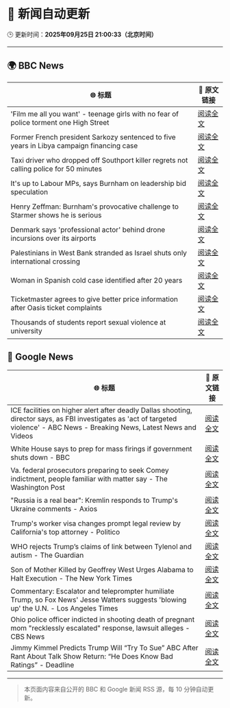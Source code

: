 # 🧠 新闻自动更新

🕒 更新时间：**2025年09月25日 21:00:33（北京时间）**

---

## 🌍 BBC News

| 🌐 标题 | 🔗 原文链接 |
|--------|-------------|
| 'Film me all you want' - teenage girls with no fear of police torment one High Street | [阅读全文](https://www.bbc.com/news/articles/c0q751vlxw1o?at_medium=RSS&at_campaign=rss) |
| Former French president Sarkozy sentenced to five years in Libya campaign financing case | [阅读全文](https://www.bbc.com/news/articles/cp98kepmj9lo?at_medium=RSS&at_campaign=rss) |
| Taxi driver who dropped off Southport killer regrets not calling police for 50 minutes | [阅读全文](https://www.bbc.com/news/articles/cpd96g46vzwo?at_medium=RSS&at_campaign=rss) |
| It's up to Labour MPs, says Burnham on leadership bid speculation | [阅读全文](https://www.bbc.com/news/articles/c7v1m873mjyo?at_medium=RSS&at_campaign=rss) |
| Henry Zeffman: Burnham's provocative challenge to Starmer shows he is serious | [阅读全文](https://www.bbc.com/news/articles/cx275r1l3xpo?at_medium=RSS&at_campaign=rss) |
| Denmark says 'professional actor' behind drone incursions over its airports | [阅读全文](https://www.bbc.com/news/articles/c7401vk4lgzo?at_medium=RSS&at_campaign=rss) |
| Palestinians in West Bank stranded as Israel shuts only international crossing | [阅读全文](https://www.bbc.com/news/articles/c9wd74r0qdvo?at_medium=RSS&at_campaign=rss) |
| Woman in Spanish cold case identified after 20 years | [阅读全文](https://www.bbc.com/news/articles/cj4yqwnl1q7o?at_medium=RSS&at_campaign=rss) |
| Ticketmaster agrees to give better price information after Oasis ticket complaints | [阅读全文](https://www.bbc.com/news/articles/cqxzqvw4lv8o?at_medium=RSS&at_campaign=rss) |
| Thousands of students report sexual violence at university | [阅读全文](https://www.bbc.com/news/articles/cq65z20pde2o?at_medium=RSS&at_campaign=rss) |

## 📰 Google News

| 🌐 标题 | 🔗 原文链接 |
|--------|-------------|
| ICE facilities on higher alert after deadly Dallas shooting, director says, as FBI investigates as 'act of targeted violence' - ABC News - Breaking News, Latest News and Videos | [阅读全文](https://news.google.com/rss/articles/CBMiowFBVV95cUxNS1Ewcnl0cHhVd2xydjM5QkZ6MGxNLXltUXYzWDR1MnZrRWQyT2Z0TDJiWGFJQW43ckdxV0lKcXhZaE9ZWjVWbk43ZzdlRm9YR0k2bERhOE1kLTc4S2x1MjBEb2NTd0xXeURwMl9WbU9KM25RaC1URjcxcHZ4RzVzSkU0WWtLMGFmVDg0NW1hYTMzNnlaUWVkWWd2dlJ0QnpOMkZz0gGoAUFVX3lxTE96SjVNbnYwdGEwN0tXSGlYaWxuLWtLbUhoczBwSmhubElUbGVPNkpNOElzejFlZF9ldFd5SXBwUU9YdUZDMnV3YXhoc1BfNW43R09jMl9PLXlwdzlSSzNUNzJkTWkyamx5X3BzcC1XelBlWnBiOW9Nakl3dVhDaWxNMjRtWjd4NkpqcWVkQnRvWUM5Z2Fna0FzQnFBQ0NlYnBuNU9KdmM5dA?oc=5) |
| White House says to prep for mass firings if government shuts down - BBC | [阅读全文](https://news.google.com/rss/articles/CBMiWkFVX3lxTE53STZqLVNkcEhGTTc2V01Fd2FNdjhiVUZnRGZwLVVtZ3FuaU5RanNqM3JSb1F2aUVlT2ZnYVItWmVqZ3c4dWdlMDJMLW5WR0FsX1NDdnFCcmw5d9IBX0FVX3lxTE9JV1ZoQ2w2b3VHcXpHSlJhTXNLdTJIazUza2xocFUxanhWUUJBb3FTcHgtRjl4cFRnZnkyYnJuT3Q2RnR0WXd0ejlRUFJaV3JXdEVrbmRNNW1abUJhS3hz?oc=5) |
| Va. federal prosecutors preparing to seek Comey indictment, people familiar with matter say - The Washington Post | [阅读全文](https://news.google.com/rss/articles/CBMiowFBVV95cUxOZ2NHbmVmQ2w1TlJ3Z2F6ZTlkRURjajVxUUNObWlsbVdKVGRNLXpnOXVfbE9RRzZHR3drUFdpc3ctVDkzQ0s4SUZXMFFBbDJfS3hMTWxtNEM1b3VjWURBdUlhNjFnZWRIU2dFMUQ3SmVfZVVKMy16dmprN3J0OTFBUTlGSFFyZW9lMUUyOVg0dks3RTV2TERMYkpNa3NwWk9rSFZB?oc=5) |
| "Russia is a real bear": Kremlin responds to Trump's Ukraine comments - Axios | [阅读全文](https://news.google.com/rss/articles/CBMid0FVX3lxTE1nYjdNN3BwN05GbWFPc3BldjY5VG1STGw0NF81Z1hBcDBza0ZvRVE0c1NYa0hqSi1YaXNpcl9FOWk4Z1V4YzVHdllna3oyV1ozU3piLS1pWGVRTXpYR3Y2a0Q3Z21vSnZZbFFsd2pQUHNEbld3UGlr?oc=5) |
| Trump's worker visa changes prompt legal review by California's top attorney - Politico | [阅读全文](https://news.google.com/rss/articles/CBMikgFBVV95cUxNd2I1WXNkY3hueHFBeUZ2blJmUDZKNU1hZTYtNTN6R01sRUl5MEhUNVBIYWNlNktxUF9RNDNBOG5hcmFFTU9MeUJ5SWJEb3VLUDl6dU1tZGxQTGNjdExLbFpnNHIxbGJhRmo3YlR0MnJVRHEwYjMyYXRNaklKMnpXekdUMDBfUDdqaFlleFRIVkFnUQ?oc=5) |
| WHO rejects Trump’s claims of link between Tylenol and autism - The Guardian | [阅读全文](https://news.google.com/rss/articles/CBMilwFBVV95cUxNd3phLVlyTTRjek9wNnJTTi04bTJhVy1fbzRtYVZRVGhlMmwyME44bXVaWHphQlNZdjRuR1JNWkFFWXBjRmVmdVVVY1Q1dHVSTGo0aTJUV2RTak9iellBenVuekJGU0NvaTFWUUdUa3VMellGR0Y4dGl4ZUJlWUxwNGR5Y3l2RWoxaFlZYnd6N1V4Z0k3cW1n?oc=5) |
| Son of Mother Killed by Geoffrey West Urges Alabama to Halt Execution - The New York Times | [阅读全文](https://news.google.com/rss/articles/CBMikgFBVV95cUxNb09yTXNnQ2g4ZHM4ZGVIczZIUmVCaVBDZTlFZHFsaFNnN1lHVnBySzNld0hDRVJ5TXROOUxwQlZZamFNUEw2RDBJT2Jrd3pmZmxHbV9BS2FGX1dkTlNBUm1odERWVVpPT3cxNFFrWjI4RjdNNDRnRXRKYmsyX1BYc2R5RkV1ZVBERFljX2V5WTFPZw?oc=5) |
| Commentary: Escalator and teleprompter humiliate Trump, so Fox News' Jesse Watters suggests 'blowing up' the U.N. - Los Angeles Times | [阅读全文](https://news.google.com/rss/articles/CBMinAFBVV95cUxQX0FSam1vTWFvM0o2Vk9rZDFhMXFMeEo1bTR0RWtVeGhLUDdVemV1bzNHMFNNbXMwa1c5YVVvTEh1WHJ3blM0T3NKUUljOFJ5MlpDejhoTnctWnRROWNnZlZ1bVRrdThQMFpLZ2dkNVFZUUotT2xVc2ZCRDREcC1Cd1BldlFJVDFVT0V6NDg2T1E3blFVZXdSREE3Y3k?oc=5) |
| Ohio police officer indicted in shooting death of pregnant mom "recklessly escalated" response, lawsuit alleges - CBS News | [阅读全文](https://news.google.com/rss/articles/CBMiiwFBVV95cUxNemFScjFCYU5XMWVDWldxbzdqckZJX21icE9Bd0ZqckpxazFLNWVuVmRBVEE1S083dnViS1NJTGFqM3NMdTdmZmlMRlhpdVFpR0pxRGQ1cUx1NFZsU0tNNEstZ3F2OVpFUGpybW1jVVY3TzVrQVA2R1RlQzZoSFp4YXhiR25wUU4wVVFF0gGQAUFVX3lxTE1TTEpCWm5vdGM4ZTluUjMzdUE0ZXF3UTRvXzVEZC01Y05IRGlMOTVhM1VlWWNGRzV1LVkzVllEMGlVN09xblB3S1E3YVpSMlB6LWN5Zl9tdmlpclhUcmY4WG1GQkp2OGNybVVYZ3hqeTJmM1pUNW9iUkt3MG1ROWxaa25XRm5RbXMxZlRremRUcQ?oc=5) |
| Jimmy Kimmel Predicts Trump Will “Try To Sue” ABC After Rant About Talk Show Return: “He Does Know Bad Ratings” - Deadline | [阅读全文](https://news.google.com/rss/articles/CBMiiAFBVV95cUxOVnBkeWpqQjdNMkNZN2xzV2VzbnhCSkw1aTUwdXpkU3VBZ3Z3TnJ4MWFub2hSQ0s0bDdKRVFQTU5iekVaMVI3V2lVOXZScU5YQWJudEJmUkVHREVQTFBwa1JjMTYtUlVhQU94cy1fQktQLTVOa29zWlVOa2tuOTNLV2JrRDVJMEhX?oc=5) |

---
> 本页面内容来自公开的 BBC 和 Google 新闻 RSS 源，每 10 分钟自动更新。